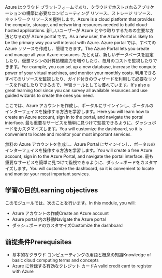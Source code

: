 <span data-ttu-id="439d5-101">Azure はクラウド プラットフォームであり、クラウドでホストされるアプリケーションの構築に必要なコンピューティング リソース、ストレージ リソース、ネットワーク リソースを提供します。</span><span class="sxs-lookup"><span data-stu-id="439d5-101">Azure is a cloud platform that provides the compute, storage, and networking resources needed to build cloud-hosted applications.</span></span> <span data-ttu-id="439d5-102">新しいユーザーが Azure とやり取りするための主要な方法となるのが Azure portal です。</span><span class="sxs-lookup"><span data-stu-id="439d5-102">As a new user, the Azure Portal is likely to be the primary way you will interact with Azure.</span></span> <span data-ttu-id="439d5-103">Azure portal では、すべての Azure リソースを作成し、管理できます。</span><span class="sxs-lookup"><span data-stu-id="439d5-103">The Azure Portal lets you create and manage all your Azure resources.</span></span> <span data-ttu-id="439d5-104">たとえば、新しいデータベースを設定したり、仮想マシンの計算処理能力を増やしたり、毎月のコストを監視したりできます。</span><span class="sxs-lookup"><span data-stu-id="439d5-104">For example, you can set up a new database, increase the compute power of your virtual machines, and monitor your monthly costs.</span></span> <span data-ttu-id="439d5-105">利用できるすべてのリソースを監視したり、ガイド付きのウィザードを利用して必要なリソースを作成したりできるので、学習ツールとしても優れています。</span><span class="sxs-lookup"><span data-stu-id="439d5-105">It's also a great learning tool since you can survey all available resources and use guided wizards to create the ones you need.</span></span>

<span data-ttu-id="439d5-106">ここでは、Azure アカウントを作成し、ポータルにサインインし、ポータルのインターフェイスを操作する方法を学習します。</span><span class="sxs-lookup"><span data-stu-id="439d5-106">Here you will learn how to create an Azure account, sign in to the portal, and navigate the portal interface.</span></span> <span data-ttu-id="439d5-107">最も重要なサービスを簡単に見つけて監視できるように、ダッシュボードをカスタマイズします。</span><span class="sxs-lookup"><span data-stu-id="439d5-107">You will customize the dashboard, so it is convenient to locate and monitor your most important services.</span></span>

<span data-ttu-id="439d5-108">無料の Azure アカウントを作成し、Azure Portal にサインインし、ポータルのインターフェイスを操作する方法を学習します。</span><span class="sxs-lookup"><span data-stu-id="439d5-108">You will create a free Azure account, sign in to the Azure Portal, and navigate the portal interface.</span></span> <span data-ttu-id="439d5-109">最も重要なサービスを簡単に見つけて監視できるように、ダッシュボードをカスタマイズします。</span><span class="sxs-lookup"><span data-stu-id="439d5-109">You will customize the dashboard, so it is convenient to locate and monitor your most important services.</span></span>


## <a name="learning-objectives"></a><span data-ttu-id="439d5-110">学習の目的</span><span class="sxs-lookup"><span data-stu-id="439d5-110">Learning objectives</span></span>
<span data-ttu-id="439d5-111">このモジュールでは、次のことを行います。</span><span class="sxs-lookup"><span data-stu-id="439d5-111">In this module, you will:</span></span>

- <span data-ttu-id="439d5-112">Azure アカウントの作成</span><span class="sxs-lookup"><span data-stu-id="439d5-112">Create an Azure account</span></span>
- <span data-ttu-id="439d5-113">Azure portal 内の移動</span><span class="sxs-lookup"><span data-stu-id="439d5-113">Navigate the Azure portal</span></span>
- <span data-ttu-id="439d5-114">ダッシュボードのカスタマイズ</span><span class="sxs-lookup"><span data-stu-id="439d5-114">Customize the dashboard</span></span>

## <a name="prerequisites"></a><span data-ttu-id="439d5-115">前提条件</span><span class="sxs-lookup"><span data-stu-id="439d5-115">Prerequisites</span></span>

- <span data-ttu-id="439d5-116">基本的なクラウド コンピューティングの用語と概念の知識</span><span class="sxs-lookup"><span data-stu-id="439d5-116">Knowledge of basic cloud computing terms and concepts</span></span>
- <span data-ttu-id="439d5-117">Azure に登録する有効なクレジット カード</span><span class="sxs-lookup"><span data-stu-id="439d5-117">A valid credit card to register with Azure</span></span>